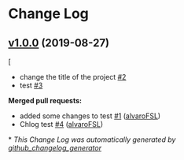 # Change Log

## [v1.0.0](https://github.com/alvaroFSL/changelog/tree/v1.0.0) (2019-08-27)
[

- change the title of the project [\#2](https://github.com/alvaroFSL/changelog/issues/2)
- test [\#3](https://github.com/alvaroFSL/changelog/issues/3)

**Merged pull requests:**

- added some changes to test [\#1](https://github.com/alvaroFSL/changelog/pull/1) ([alvaroFSL](https://github.com/alvaroFSL))
- Chlog test [\#4](https://github.com/alvaroFSL/changelog/pull/4) ([alvaroFSL](https://github.com/alvaroFSL))



\* *This Change Log was automatically generated by [github_changelog_generator](https://github.com/skywinder/Github-Changelog-Generator)*